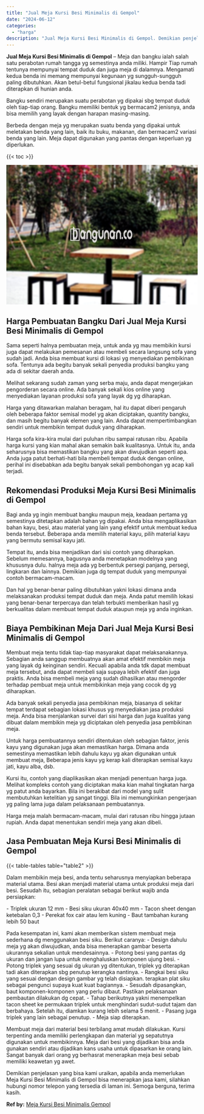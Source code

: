 ```yaml
---
title: "Jual Meja Kursi Besi Minimalis di Gempol"
date: "2024-06-12"
categories: 
  - "harga"
description: "Jual Meja Kursi Besi Minimalis di Gempol. Demikian penjelasan yang bisa kami uraikan, apabila anda memerlukan Meja Kursi Besi Minimalis di Gempol bisa menera..."
---
```


**Jual Meja Kursi Besi Minimalis di Gempol** – Meja dan bangku ialah salah satu perabotan rumah tangga yg semestinya anda miliki. Hampir Tiap rumah tentunya mempunyai tempat duduk dan juga meja di dalamnya. Mengamati kedua benda ini memang mempunyai kegunaan yg sungguh-sungguh paling dibutuhkan. Akan betul-betul fungsional jikalau kedua benda tadi diterapkan di hunian anda.

Bangku sendiri merupakan suatu perabotan yg dipakai sbg tempat duduk oleh tiap-tiap orang. Bangku memiliki bentuk yg bermacam2 jenisnya, anda bisa memilih yang layak dengan harapan masing-masing.

Berbeda dengan meja yg merupakan suatu benda yang dipakai untuk meletakan benda yang lain, baik itu buku, makanan, dan bermacam2 variasi benda yang lain. Meja dapat digunakan yang pantas dengan keperluan yg diperlukan.

{{< toc >}}

![Jual Meja Kursi Besi Minimalis di Gempol](/images/jual-meja-besi-murah13.png)

## Harga Pembuatan Bangku Dari Jual Meja Kursi Besi Minimalis di Gempol

Sama seperti halnya pembuatan meja, untuk anda yg mau membikin kursi juga dapat melakukan pemesanan atau membeli secara langsung sofa yang sudah jadi. Anda bisa membuat kursi di lokasi yg menyediakan pembikinan sofa. Tentunya ada begitu banyak sekali penyedia produksi bangku yang ada di sekitar daerah anda.

Melihat sekarang sudah zaman yang serba maju, anda dapat mengerjakan pengorderan secara online. Ada banyak sekali kios online yang menyediakan layanan produksi sofa yang layak dg yg diharapkan.

Harga yang ditawarkan malahan beragam, hal itu dapat diberi pengaruh oleh beberapa faktor semisal model yg akan diciptakan, quantity bangku, dan masih begitu banyak elemen yang lain. Anda dapat mempertimbangkan sendiri untuk membikin tempat duduk yang diharapkan.

Harga sofa kira-kira mulai dari puluhan ribu sampai ratusan ribu. Apabila harga kursi yang kian mahal akan semakin baik kualitasnya. Untuk itu, anda seharusnya bisa memastikan bangku yang akan diwujudkan seperti apa. Anda juga patut berhati-hati bila membeli tempat duduk dengan online, perihal ini disebabkan ada begitu banyak sekali pembohongan yg acap kali terjadi.

## Rekomendasi Produksi Meja Kursi Besi Minimalis di Gempol

Bagi anda yg ingin membuat bangku maupun meja, keadaan pertama yg semestinya ditetapkan adalah bahan yg dipakai. Anda bisa mengaplikasikan bahan kayu, besi, atau material yang lain yang efektif untuk membuat kedua benda tersebut. Beberapa anda memilih material kayu, pilih material kayu yang bermutu semisal kayu jati.

Tempat itu, anda bisa menjadikan dari sisi contoh yang diharapkan. Sebelum memesannya, bagusnya anda menetapkan modelnya yang khususnya dulu. halnya meja ada yg berbentuk persegi panjang, persegi, lingkaran dan lainnya. Demikian juga dg tempat duduk yang mempunyai contoh bermacam-macam.

Dan hal yg benar-benar paling dibutuhkan yakni lokasi dimana anda melaksanakan produksi tempat duduk dan meja. Anda patut memilih lokasi yang benar-benar terpercaya dan telah terbukti memberikan hasil yg berkualitas dalam membuat tempat duduk ataupun meja yg anda inginkan.

## Biaya Pembikinan Meja Dari Jual Meja Kursi Besi Minimalis di Gempol

Membuat meja tentu tidak tiap-tiap masyarakat dapat melaksanakannya. Sebagian anda sanggup membuatnya akan amat efektif membikin meja yang layak dg keinginan sendiri. Kecuali apabila anda tdk dapat membuat meja tersebut, anda dapat membeli saja supaya lebih efektif dan juga praktis. Anda bisa membeli meja yang sudah dihasilkan atau mengorder terhadap pembuat meja untuk membikinkan meja yang cocok dg yg diharapkan.

Ada banyak sekali penyedia jasa pembikinan meja, biasanya di sekitar tempat terdapat sebagian lokasi khusus yg menyediakan jasa produksi meja. Anda bisa menjalankan survei dari sisi harga dan juga kualitas yang dibuat dalam membikin meja yg diciptakan oleh penyedia jasa pembikinan meja.

Untuk harga pembuatannya sendiri ditentukan oleh sebagian faktor, jenis kayu yang digunakan juga akan memastikan harga. Dimana anda semestinya memastikan lebih dahulu kayu yg akan digunakan untuk membuat meja, Beberapa jenis kayu yg kerap kali diterapkan semisal kayu jati, kayu alba, dsb.

Kursi itu, contoh yang diaplikasikan akan menjadi penentuan harga juga. Melihat kompleks contoh yang diciptakan maka kian mahal tingkatan harga yg patut anda bayarkan. Bila ini berakibat dari model yang sulit membutuhkan ketelitian yg sangat tinggi. Bila ini memungkinkan pengerjaan yg paling lama juga dalam pelaksanaan pembuatannya.

Harga meja malah bermacam-macam, mulai dari ratusan ribu hingga jutaan rupiah. Anda dapat menentukan sendiri meja yang akan dibeli.

## Jasa Pembuatan Meja Kursi Besi Minimalis di Gempol

{{< table-tables table="table2" >}}

Dalam membikin meja besi, anda tentu seharusnya menyiapkan beberapa material utama. Besi akan menjadi material utama untuk produksi meja dari besi. Sesudah itu, sebagian peralatan sebagai berikut wajib anda persiapkan:

\- Triplek ukuran 12 mm - Besi siku ukuran 40x40 mm - Tacon sheet dengan ketebalan 0,3 - Perekat fox cair atau lem kuning - Baut tambahan kurang lebih 50 baut

Pada kesempatan ini, kami akan memberikan sistem membuat meja sederhana dg menggunakan besi siku. Berikut caranya: - Design dahulu meja yg akan diwujudkan, anda bisa menerapkan gambar beserta ukurannya sekalian untuk mendesainnya. - Potong besi yang pantas dg ukuran dan jangan lupa untuk menghaluskan komponen ujung besi. - Potong triplek yang sesuai dg ukuran yg ditentukan, triplek yg diterapkan tadi akan diterapkan sbg penutup kerangka nantinya. - Rangkai besi siku yang sesuai dengan design gambar yg telah disiapkan. terapkan plat siku sebagai pengunci supaya kuat kuat bagiannya. - Sesudah dipasangkan, baut komponen-komponen yang perlu dibaut. Pastikan pelaksanaan pembautan dilakukan dg cepat. - Tahap berikutnya yakni menempelkan tacon sheet ke permukaan triplek untuk menghindari sudut-sudut tajam dan berbahaya. Setelah itu, diamkan kurang lebih selama 5 menit. - Pasang juga triplek yang lain sebagai penutup. - Meja siap diterapkan.

Membuat meja dari material besi terbilang amat mudah dilakukan. Kursi terpenting anda memiliki perlengkapan dan material yg sepatutnya digunakan untuk membikinnya. Meja dari besi yang dijadikan bisa anda gunakan sendiri atau dijadikan kans usaha untuk dipasarkan ke orang lain. Sangat banyak dari orang yg berhasrat menerapkan meja besi sebab memiliki keawetan yg awet.

Demikian penjelasan yang bisa kami uraikan, apabila anda memerlukan Meja Kursi Besi Minimalis di Gempol bisa menerapkan jasa kami, silahkan hubungi nomor telepon yang tersedia di laman ini. Semoga berguna, terima kasih.

**Ref by:** [Meja Kursi Besi Minimalis Gempol](https://id.wikipedia.org/wiki/Meja)
